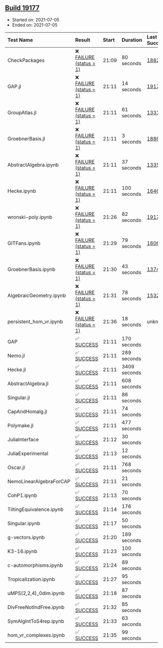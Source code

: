 ## [Build 19177](https://oscarci.mathematik.uni-kl.de/job/oscar/19177/)

* Started on: 2021-07-05
* Ended on: 2021-07-05

| Test Name    | Result | Start | Duration | Last Success | First Failure |
|:-------------|:-------|:------|:---------|:-------------|:--------------|
| CheckPackages | ❌ [FAILURE (status = 1)](https://oscarci.mathematik.uni-kl.de/job/oscar/19177/artifact/logs/build-19177/CheckPackages.log) | 21:09 | 80 seconds | [18822](https://oscarci.mathematik.uni-kl.de/job/oscar/18822/) | [18823](https://oscarci.mathematik.uni-kl.de/job/oscar/18823/) |
| GAP.jl | ❌ [FAILURE (status = 1)](https://oscarci.mathematik.uni-kl.de/job/oscar/19177/artifact/logs/build-19177/GAP.jl.log) | 21:11 | 14 seconds | [19176](https://oscarci.mathematik.uni-kl.de/job/oscar/19176/) | [19177](https://oscarci.mathematik.uni-kl.de/job/oscar/19177/) |
| GroupAtlas.jl | ❌ [FAILURE (status = 1)](https://oscarci.mathematik.uni-kl.de/job/oscar/19177/artifact/logs/build-19177/GroupAtlas.jl.log) | 21:11 | 61 seconds | [13311](https://oscarci.mathematik.uni-kl.de/job/oscar/13311/) | [13312](https://oscarci.mathematik.uni-kl.de/job/oscar/13312/) |
| GroebnerBasis.jl | ❌ [FAILURE (status = 1)](https://oscarci.mathematik.uni-kl.de/job/oscar/19177/artifact/logs/build-19177/GroebnerBasis.jl.log) | 21:11 | 3 seconds | [18864](https://oscarci.mathematik.uni-kl.de/job/oscar/18864/) | [18865](https://oscarci.mathematik.uni-kl.de/job/oscar/18865/) |
| AbstractAlgebra.ipynb | ❌ [FAILURE (status = 1)](https://oscarci.mathematik.uni-kl.de/job/oscar/19177/artifact/logs/build-19177/AbstractAlgebra.ipynb.log) | 21:11 | 37 seconds | [13355](https://oscarci.mathematik.uni-kl.de/job/oscar/13355/) | [13356](https://oscarci.mathematik.uni-kl.de/job/oscar/13356/) |
| Hecke.ipynb | ❌ [FAILURE (status = 1)](https://oscarci.mathematik.uni-kl.de/job/oscar/19177/artifact/logs/build-19177/Hecke.ipynb.log) | 21:11 | 100 seconds | [16463](https://oscarci.mathematik.uni-kl.de/job/oscar/16463/) | [16464](https://oscarci.mathematik.uni-kl.de/job/oscar/16464/) |
| wronski-poly.ipynb | ❌ [FAILURE (status = 1)](https://oscarci.mathematik.uni-kl.de/job/oscar/19177/artifact/logs/build-19177/wronski-poly.ipynb.log) | 21:26 | 82 seconds | [19172](https://oscarci.mathematik.uni-kl.de/job/oscar/19172/) | [19173](https://oscarci.mathematik.uni-kl.de/job/oscar/19173/) |
| GITFans.ipynb | ❌ [FAILURE (status = 1)](https://oscarci.mathematik.uni-kl.de/job/oscar/19177/artifact/logs/build-19177/GITFans.ipynb.log) | 21:29 | 79 seconds | [16068](https://oscarci.mathematik.uni-kl.de/job/oscar/16068/) | [16069](https://oscarci.mathematik.uni-kl.de/job/oscar/16069/) |
| GroebnerBasis.ipynb | ❌ [FAILURE (status = 1)](https://oscarci.mathematik.uni-kl.de/job/oscar/19177/artifact/logs/build-19177/GroebnerBasis.ipynb.log) | 21:30 | 43 seconds | [13748](https://oscarci.mathematik.uni-kl.de/job/oscar/13748/) | [13749](https://oscarci.mathematik.uni-kl.de/job/oscar/13749/) |
| AlgebraicGeometry.ipynb | ❌ [FAILURE (status = 1)](https://oscarci.mathematik.uni-kl.de/job/oscar/19177/artifact/logs/build-19177/AlgebraicGeometry.ipynb.log) | 21:31 | 78 seconds | [15322](https://oscarci.mathematik.uni-kl.de/job/oscar/15322/) | [15323](https://oscarci.mathematik.uni-kl.de/job/oscar/15323/) |
| persistent_hom_vr.ipynb | ❌ [FAILURE (status = 1)](https://oscarci.mathematik.uni-kl.de/job/oscar/19177/artifact/logs/build-19177/persistent_hom_vr.ipynb.log) | 21:36 | 18 seconds | unknown | unknown |
| GAP | ✅ [SUCCESS](https://oscarci.mathematik.uni-kl.de/job/oscar/19177/artifact/logs/build-19177/GAP.log) | 21:11 | 170 seconds |  |  |
| Nemo.jl | ✅ [SUCCESS](https://oscarci.mathematik.uni-kl.de/job/oscar/19177/artifact/logs/build-19177/Nemo.jl.log) | 21:11 | 289 seconds |  |  |
| Hecke.jl | ✅ [SUCCESS](https://oscarci.mathematik.uni-kl.de/job/oscar/19177/artifact/logs/build-19177/Hecke.jl.log) | 21:11 | 3409 seconds |  |  |
| AbstractAlgebra.jl | ✅ [SUCCESS](https://oscarci.mathematik.uni-kl.de/job/oscar/19177/artifact/logs/build-19177/AbstractAlgebra.jl.log) | 21:11 | 608 seconds |  |  |
| Singular.jl | ✅ [SUCCESS](https://oscarci.mathematik.uni-kl.de/job/oscar/19177/artifact/logs/build-19177/Singular.jl.log) | 21:11 | 86 seconds |  |  |
| CapAndHomalg.jl | ✅ [SUCCESS](https://oscarci.mathematik.uni-kl.de/job/oscar/19177/artifact/logs/build-19177/CapAndHomalg.jl.log) | 21:11 | 74 seconds |  |  |
| Polymake.jl | ✅ [SUCCESS](https://oscarci.mathematik.uni-kl.de/job/oscar/19177/artifact/logs/build-19177/Polymake.jl.log) | 21:11 | 477 seconds |  |  |
| JuliaInterface | ✅ [SUCCESS](https://oscarci.mathematik.uni-kl.de/job/oscar/19177/artifact/logs/build-19177/JuliaInterface.log) | 21:12 | 30 seconds |  |  |
| JuliaExperimental | ✅ [SUCCESS](https://oscarci.mathematik.uni-kl.de/job/oscar/19177/artifact/logs/build-19177/JuliaExperimental.log) | 21:13 | 12 seconds |  |  |
| Oscar.jl | ✅ [SUCCESS](https://oscarci.mathematik.uni-kl.de/job/oscar/19177/artifact/logs/build-19177/Oscar.jl.log) | 21:11 | 768 seconds |  |  |
| NemoLinearAlgebraForCAP | ✅ [SUCCESS](https://oscarci.mathematik.uni-kl.de/job/oscar/19177/artifact/logs/build-19177/NemoLinearAlgebraForCAP.log) | 21:11 | 21 seconds |  |  |
| CohP1.ipynb | ✅ [SUCCESS](https://oscarci.mathematik.uni-kl.de/job/oscar/19177/artifact/logs/build-19177/CohP1.ipynb.log) | 21:13 | 70 seconds |  |  |
| TiltingEquivalence.ipynb | ✅ [SUCCESS](https://oscarci.mathematik.uni-kl.de/job/oscar/19177/artifact/logs/build-19177/TiltingEquivalence.ipynb.log) | 21:14 | 176 seconds |  |  |
| Singular.ipynb | ✅ [SUCCESS](https://oscarci.mathematik.uni-kl.de/job/oscar/19177/artifact/logs/build-19177/Singular.ipynb.log) | 21:17 | 50 seconds |  |  |
| g-vectors.ipynb | ✅ [SUCCESS](https://oscarci.mathematik.uni-kl.de/job/oscar/19177/artifact/logs/build-19177/g-vectors.ipynb.log) | 21:20 | 189 seconds |  |  |
| K3-16.ipynb | ✅ [SUCCESS](https://oscarci.mathematik.uni-kl.de/job/oscar/19177/artifact/logs/build-19177/K3-16.ipynb.log) | 21:23 | 100 seconds |  |  |
| c-automorphisms.ipynb | ✅ [SUCCESS](https://oscarci.mathematik.uni-kl.de/job/oscar/19177/artifact/logs/build-19177/c-automorphisms.ipynb.log) | 21:24 | 89 seconds |  |  |
| Tropicalization.ipynb | ✅ [SUCCESS](https://oscarci.mathematik.uni-kl.de/job/oscar/19177/artifact/logs/build-19177/Tropicalization.ipynb.log) | 21:27 | 95 seconds |  |  |
| uMPS(2,2,4)_0dim.ipynb | ✅ [SUCCESS](https://oscarci.mathematik.uni-kl.de/job/oscar/19177/artifact/logs/build-19177/uMPS-2-2-4-_0dim.ipynb.log) | 21:18 | 87 seconds |  |  |
| DivFreeNotIndFree.ipynb | ✅ [SUCCESS](https://oscarci.mathematik.uni-kl.de/job/oscar/19177/artifact/logs/build-19177/DivFreeNotIndFree.ipynb.log) | 21:32 | 85 seconds |  |  |
| SymAlgIntToS4rep.ipynb | ✅ [SUCCESS](https://oscarci.mathematik.uni-kl.de/job/oscar/19177/artifact/logs/build-19177/SymAlgIntToS4rep.ipynb.log) | 21:33 | 63 seconds |  |  |
| hom_vr_complexes.ipynb | ✅ [SUCCESS](https://oscarci.mathematik.uni-kl.de/job/oscar/19177/artifact/logs/build-19177/hom_vr_complexes.ipynb.log) | 21:35 | 99 seconds |  |  |

